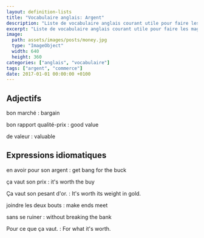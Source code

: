 ```yaml
---
layout: definition-lists
title: "Vocabulaire anglais: Argent"
description: "Liste de vocabulaire anglais courant utile pour faire les magasins ou aller au restaurant."
excerpt: "Liste de vocabulaire anglais courant utile pour faire les magasins ou aller au restaurant."
image:
  path: assets/images/posts/money.jpg
  type: "ImageObject"
  width: 640
  height: 360
categories: ["anglais", "vocabulaire"]
tags: ["argent", "commerce"]
date: 2017-01-01 00:00:00 +0100
---
```


## Adjectifs

bon marché
: bargain

bon rapport qualité-prix
: good value

de valeur
: valuable


## Expressions idiomatiques

en avoir pour son argent
: get bang for the buck

ça vaut son prix
: it's worth the buy

Ça vaut son pesant d'or.
: It's worth its weight in gold.

joindre les deux bouts
: make ends meet

sans se ruiner
:	without breaking the bank

Pour ce que ça vaut.
: For what it's worth.

